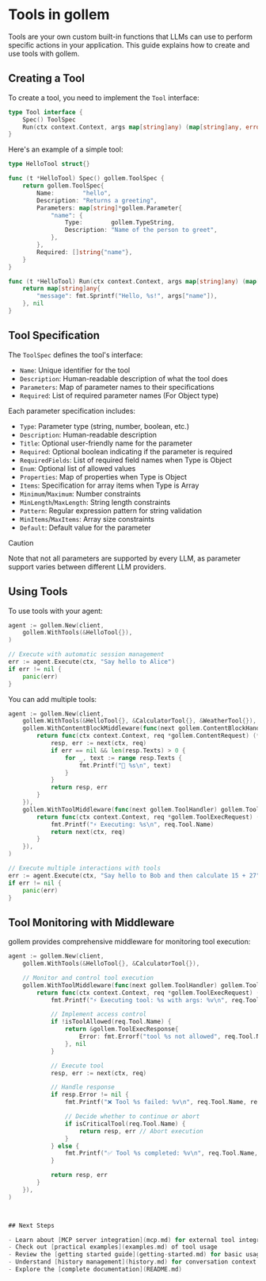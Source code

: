 # Tools in gollem

Tools are your own custom built-in functions that LLMs can use to perform specific actions in your application. This guide explains how to create and use tools with gollem.

## Creating a Tool

To create a tool, you need to implement the `Tool` interface:

```go
type Tool interface {
    Spec() ToolSpec
    Run(ctx context.Context, args map[string]any) (map[string]any, error)
}
```

Here's an example of a simple tool:

```go
type HelloTool struct{}

func (t *HelloTool) Spec() gollem.ToolSpec {
    return gollem.ToolSpec{
        Name:        "hello",
        Description: "Returns a greeting",
        Parameters: map[string]*gollem.Parameter{
            "name": {
                Type:        gollem.TypeString,
                Description: "Name of the person to greet",
            },
        },
        Required: []string{"name"},
    }
}

func (t *HelloTool) Run(ctx context.Context, args map[string]any) (map[string]any, error) {
    return map[string]any{
        "message": fmt.Sprintf("Hello, %s!", args["name"]),
    }, nil
}
```

## Tool Specification

The `ToolSpec` defines the tool's interface:

- `Name`: Unique identifier for the tool
- `Description`: Human-readable description of what the tool does
- `Parameters`: Map of parameter names to their specifications
- `Required`: List of required parameter names (For Object type)

Each parameter specification includes:
- `Type`: Parameter type (string, number, boolean, etc.)
- `Description`: Human-readable description
- `Title`: Optional user-friendly name for the parameter
- `Required`: Optional boolean indicating if the parameter is required
- `RequiredFields`: List of required field names when Type is Object
- `Enum`: Optional list of allowed values
- `Properties`: Map of properties when Type is Object
- `Items`: Specification for array items when Type is Array
- `Minimum`/`Maximum`: Number constraints
- `MinLength`/`MaxLength`: String length constraints
- `Pattern`: Regular expression pattern for string validation
- `MinItems`/`MaxItems`: Array size constraints
- `Default`: Default value for the parameter

> [!CAUTION]
> Note that not all parameters are supported by every LLM, as parameter support varies between different LLM providers.

## Using Tools

To use tools with your agent:

```go
agent := gollem.New(client,
    gollem.WithTools(&HelloTool{}),
)

// Execute with automatic session management
err := agent.Execute(ctx, "Say hello to Alice")
if err != nil {
    panic(err)
}
```

You can add multiple tools:

```go
agent := gollem.New(client,
    gollem.WithTools(&HelloTool{}, &CalculatorTool{}, &WeatherTool{}),
    gollem.WithContentBlockMiddleware(func(next gollem.ContentBlockHandler) gollem.ContentBlockHandler {
        return func(ctx context.Context, req *gollem.ContentRequest) (*gollem.ContentResponse, error) {
            resp, err := next(ctx, req)
            if err == nil && len(resp.Texts) > 0 {
                for _, text := range resp.Texts {
                    fmt.Printf("🤖 %s\n", text)
                }
            }
            return resp, err
        }
    }),
    gollem.WithToolMiddleware(func(next gollem.ToolHandler) gollem.ToolHandler {
        return func(ctx context.Context, req *gollem.ToolExecRequest) (*gollem.ToolExecResponse, error) {
            fmt.Printf("⚡ Executing: %s\n", req.Tool.Name)
            return next(ctx, req)
        }
    }),
)

// Execute multiple interactions with tools
err := agent.Execute(ctx, "Say hello to Bob and then calculate 15 + 27")
if err != nil {
    panic(err)
}
```

## Tool Monitoring with Middleware

gollem provides comprehensive middleware for monitoring tool execution:

```go
agent := gollem.New(client,
    gollem.WithTools(&HelloTool{}, &CalculatorTool{}),

    // Monitor and control tool execution
    gollem.WithToolMiddleware(func(next gollem.ToolHandler) gollem.ToolHandler {
        return func(ctx context.Context, req *gollem.ToolExecRequest) (*gollem.ToolExecResponse, error) {
            fmt.Printf("⚡ Executing tool: %s with args: %v\n", req.Tool.Name, req.Tool.Arguments)

            // Implement access control
            if !isToolAllowed(req.Tool.Name) {
                return &gollem.ToolExecResponse{
                    Error: fmt.Errorf("tool %s not allowed", req.Tool.Name),
                }, nil
            }

            // Execute tool
            resp, err := next(ctx, req)

            // Handle response
            if resp.Error != nil {
                fmt.Printf("❌ Tool %s failed: %v\n", req.Tool.Name, resp.Error)

                // Decide whether to continue or abort
                if isCriticalTool(req.Tool.Name) {
                    return resp, err // Abort execution
                }
            } else {
                fmt.Printf("✅ Tool %s completed: %v\n", req.Tool.Name, resp.Result)
            }

            return resp, err
        }
    }),
)



## Next Steps

- Learn about [MCP server integration](mcp.md) for external tool integration
- Check out [practical examples](examples.md) of tool usage
- Review the [getting started guide](getting-started.md) for basic usage
- Understand [history management](history.md) for conversation context
- Explore the [complete documentation](README.md)
